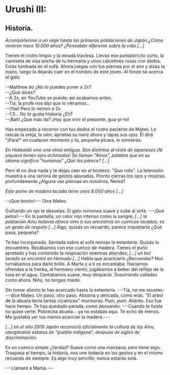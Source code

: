 # Urushi III:

## Historia.

*Acompáñenme a un viaje hasta las primeras poblaciones de Japón ¿Cómo vivieron hace 10.000 años? ¿Pensaban diferente sobre la vida [...]*

Tienes el rostro limpio y la mirada traviesa. Llevas ese pantaloncito corto, la camiseta de sisa ancha de tu hermana y unos calcetines rosas con dedos. Estás tumbada en el sofá. Ahora juegas con tus piernas por el aire y alzas la mano, luego la dejarás caer en el hombro de este joven. Al fondo se acerca el gato. 

--Matthew tío ¿No lo puedes poner a 2x?  
--¿Qué dices?  
--A 2x, en YouTube se puede; así acabamos antes.  
--Tía, la profe nos dijo que lo viéramos...  
--¡Yaa! Pero lo vemos a 2x.  
--1.5... No te gusta Historia ¿Eh?  
--¡Bah! ¿Que más da? ¡Hay que vivir el presente, gua-pi-to!  

Has empezado a recorrer con tus dedos el rostro paciente de Mateo. Le rascas la oreja, la sien; aprietas su nariz ahora y tapas sus ojos. Él dirá  "¡Para!" en cualquier momento y tú, pequeña pícara, le sonreirás. 

*En Hokkaidō vive una etnia antigua. Son distintos al resto de japoneses ¡Ni siquiera tienen ojos achinados! Se llaman "Ainus", palabra que en su idioma significa "humanos" ¿Qué les parece? [...]*

Pero él no dice nada y te dejas caer en el bostezo: "Que rollo". La televisión muestra a una señora de gestos apurados. Pronto cierras los ojos y respiras profundamente ¿Alguna vez piensas en nosotros, Nerea?

*Este peine de madera lacada tiene unos 8.000 años [...]*

--¡Que bonito!--- Dice Mateo.  

Guiñando un ojo te desvelas. El gato ronronea suave y sube al sofá. ---¡Que pelos!--- En la pantalla, un color rojo intenso como la sangre; *[...] la población Ainu todavía ofrece vino a sus ancestros en cuencos lacados, es un gesto de respeto [...]* Algo, quizás un recuerdo, parece inquietarte ¿Qué pasa, pequeña?

Te has incorporado. Sentada sobre el sofá revisas la estantería. Quizás lo encuentres. Rezábamos con ese cuenco de madera. Tienes el puño apretado y has contenido la respiración mientras atiendes; *[...] un bol lacado se encontró en Hemudu [...]* Había que acariciarlo ¿Recuerdas? Nos turnábamos para darle brillo. A Marta y a ti os encantaba. Hacíamos ofrendas a la hierba, al hermano viento, jugábamos a beber del reflejo de la luna en el agua. Cantabamos suave, muy despacio. Susurrando calladas como ahora. Niña, no tengas miedo. 

Sin tomar aliento te has acercado hasta la estantería. ---Tía, no me asustes--- dice Mateo. Un paso, otro paso. Absorta y delicada, como eras. "El árbol de la abuela tenía tantas cicatrices" murmuras.  Pum, pum. Aliento. Eso fue hace tiempo. Te has quedado parada, como pensando. ---Cuando te fuiste no quise verte. Pobrecita abuela... ya no estabas aquí. Te echo de menos. Me gustaba ver tus manos acariciar la madera.--- 

*[...] en el año 2019 Japón reconoció oficialmente la cultura de los Ainu, otorgándole estatus de "pueblo indígena", después de siglos de discriminación.*

Es un cuenco simple ¿Verdad? Suave como una manzana, pero tiene algo. Traspasa el tiempo, la historia, nos une todavía en los gestos y en el mismo recuerdo de siempre. Es algo muy sencillo; nunca estarás sola. 

---Llamaré a Mamá.---
